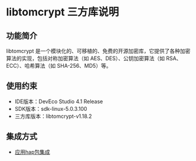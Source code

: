# libtomcrypt 三方库说明
## 功能简介
libtomcrypt 是一个模块化的、可移植的、免费的开源加密库，它提供了各种加密算法的实现，包括对称加密算法（如 AES、DES）、公钥加密算法（如 RSA、ECC）、哈希算法（如 SHA-256、MD5）等。
## 使用约束
- IDE版本：DevEco Studio 4.1 Release
- SDK版本：sdk-linux-5.0.3.100
- 三方库版本：libtomcrypt-v1.18.2

## 集成方式
+ [应用hap包集成](docs/hap_integrate.md)
